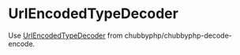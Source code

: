 # UrlEncodedTypeDecoder

Use [UrlEncodedTypeDecoder][1] from chubbyphp/chubbyphp-decode-encode.

[1]: https://github.com/chubbyphp/chubbyphp-decode-encode/blob/master/doc/Decoder/UrlEncodedTypeDecoder.md
